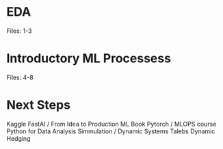 # EDA
Files: 1-3

# Introductory ML Processess
Files: 4-8

# Next Steps

Kaggle
FastAI / From Idea to Production ML Book
Pytorch / MLOPS course
Python for Data Analysis
Simmulation / Dynamic Systems
Talebs Dynamic Hedging